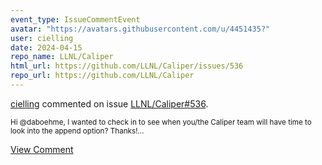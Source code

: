 ```yaml
---
event_type: IssueCommentEvent
avatar: "https://avatars.githubusercontent.com/u/4451435?"
user: cielling
date: 2024-04-15
repo_name: LLNL/Caliper
html_url: https://github.com/LLNL/Caliper/issues/536
repo_url: https://github.com/LLNL/Caliper
---
```


<a href='https://github.com/cielling' target='_blank'>cielling</a> commented on issue <a href='https://github.com/LLNL/Caliper/issues/536' target='_blank'>LLNL/Caliper#536</a>.

<small>Hi @daboehme, I wanted to check in to see when you/the Caliper team will have time to look into the append option? Thanks!...</small>

<a href='https://github.com/LLNL/Caliper/issues/536' target='_blank'>View Comment</a>